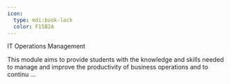 ```yaml
---
icon:
  type: mdi:book-lock
  color: F15B2A
---
```

IT Operations Management

This module aims to provide students with the knowledge and skills needed to manage and improve the productivity of business operations and to continu ... 
